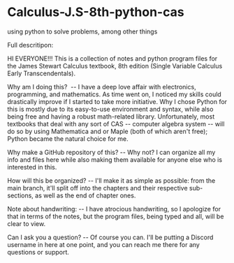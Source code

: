 # Calculus-J.S-8th-python-cas
using python to solve problems, among other things 


Full descritipon:

HI EVERYONE!!! This is a collection of notes and python program files for the James Stewart Calculus textbook, 8th edition (Single Variable Calculus Early Transcendentals).

Why am I doing this? 
-- I have a deep love affair with electronics, programming, and mathematics. As time went on, I noticed my skills could drastically improve if I started to take more initiative. Why I chose Python for this is mostly due to its easy-to-use environment and syntax, while also being free and having a robust math-related library. Unfortunately, most textbooks that deal with any sort of CAS -- computer algebra system -- will do so by using Mathematica and or Maple (both of which aren't free); Python became the natural choice for me. 

Why make a GitHub repository of this?
-- Why not? I can organize all my info and files here while also making them available for anyone else who is interested in this. 

How will this be organized?
-- I'll make it as simple as possible: from the main branch, it'll split off into the chapters and their respective sub-sections, as well as the end of chapter ones.

Note about handwriting:
-- I have atrocious handwriting, so I apologize for that in terms of the notes, but the program files, being typed and all, will be clear to view. 

Can I ask you a question?
-- Of course you can. I'll be putting a Discord username in here at one point, and you can reach me there for any questions or support. 
